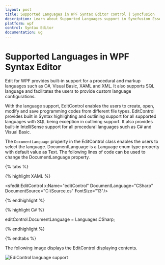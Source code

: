 ```yaml
---
layout: post
title: Supported Languages in WPF Syntax Editor control | Syncfusion
description: Learn about Supported Languages support in Syncfusion Essential Studio WPF Syntax Editor control, its elements and more.
platform: wpf
control: Syntax Editor
documentation: ug
---
```


# Supported Languages in WPF Syntax Editor

Edit for WPF provides built-in support for a procedural and markup languages such as C#, Visual Basic, XAML and XML. It also supports SQL language and facilitates the users to provide custom language configurations.

With the language support, EditControl enables the users to create, open, modify and save programming codes from different file types. EditControl provides built in Syntax highlighting and outlining support for all supported languages with SQL being exception in outlining support. It also provides built-in IntelliSense support for all procedural languages such as C# and Visual Basic.

The `DocumentLanguage` property in the EditControl class enables the users to select the language. DocumentLanguage is a Language enum type property with default value as Text. The following lines of code can be used to change the DocumentLanguage property.

{% tabs %}

{% highlight XAML %}

<sfedit:EditControl x:Name="editControl" DocumentLanguage="CSharp" DocumentSource="C:\Source.cs" FontSize="13"/>

{% endhighlight %}

{% highlight C# %}

editControl.DocumentLanguage = Languages.CSharp;

{% endhighlight %}

{% endtabs %}

The following image displays the EditControl displaying contents.

![EdiControl language support](Supported-Languages_images/Supported-Languages_img1.jpeg)
